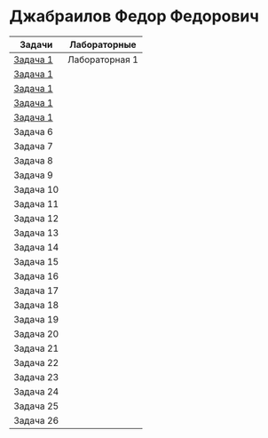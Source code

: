 # Джабраилов Федор Федорович
Задачи   | Лабораторные |
| -------- | ----------- |
| [Задача 1][]  | Лабораторная 1 |
| [Задача 1][]  |   |
| [Задача 1][]  |   |
| [Задача 1][]  |   |
| [Задача 1][] |   |
| Задача 6 |   |
| Задача 7 |   |
| Задача 8 |   |
| Задача 9 |   |
| Задача 10 |   |
| Задача 11 |   |
| Задача 12 |   |
| Задача 13 |   |
| Задача 14 |   |
| Задача 15 |   |
| Задача 16 |   |
| Задача 17 |   |
| Задача 18 |   |
| Задача 19 |   |
| Задача 20 |   |
| Задача 21 |   |
| Задача 22 |   |
| Задача 23 |   |
| Задача 24 |   |
| Задача 25 |   |
| Задача 26 |   |
[Задача 1]: https://github.com/fedyad99/pr/blob/master/tasks/1.cpp
